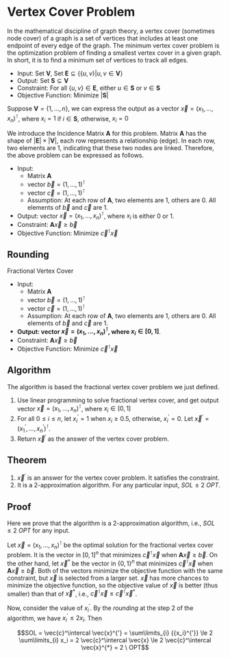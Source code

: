 # Vertex Cover Problem

In the mathematical discipline of graph theory, a vertex cover (sometimes node cover) of a graph is a set of vertices that includes at least one endpoint of every edge of the graph. The minimum vertex cover problem is the optimization problem of finding a smallest vertex cover in a given graph. In short, it is to find a minimum set of vertices to track all edges.

- Input: Set $\mathbf{V}$, Set $\mathbf{E} \subseteq \{\{u,v\}|u,v \in \mathbf{V}\}$
- Output: Set $\mathbf{S} \subseteq \mathbf{V}$
- Constraint: For all $\{u,v\} \in \mathbf{E}$, either $u \in \mathbf{S}$ or $v \in \mathbf{S}$
- Objective Function: Minimize $|\mathbf{S}|$

Suppose $\mathbf{V}=\{1,...,n\}$, we can express the output as a vector $\vec{x}=(x_1,...,x_n)^\intercal$, where $x_i=1$ if $i\in \mathbf{S}$, otherwise, $x_i=0$

We introduce the Incidence Matrix $\mathbf{A}$ for this problem. Matrix $\mathbf{A}$ has the shape of $|\mathbf{E}| \times |\mathbf{V}|$, each row represents a relationship (edge). In each row, two elements are 1, indicating that these two nodes are linked. Therefore, the above problem can be expressed as follows.

- Input:
  - Matrix $\mathbf{A}$
  - vector $\vec{b}=(1,...,1)^\intercal$
  - vector $\vec{c}=(1,...,1)^\intercal$
  - Assumption: At each row of $\mathbf{A}$, two elements are 1, others are 0. All elements of $\vec{b}$ and $\vec{c}$ are 1.
- Output: vector $\vec{x}=(x_1,...,x_n)^\intercal$, where $x_i$ is either 0 or 1.
- Constraint: $\mathbf{A}\vec{x} \ge \vec{b}$
- Objective Function: Minimize $\vec{c}^\intercal\vec{x}$

## Rounding

Fractional Vertex Cover

- Input:
  - Matrix $\mathbf{A}$
  - vector $\vec{b}=(1,...,1)^\intercal$
  - vector $\vec{c}=(1,...,1)^\intercal$
  - Assumption: At each row of $\mathbf{A}$, two elements are 1, others are 0. All elements of $\vec{b}$ and $\vec{c}$ are 1.
- **Output: vector $\vec{x}=(x_1,...,x_n)^\intercal$, where $x_i \in [0,1]$**.
- Constraint: $\mathbf{A}\vec{x} \ge \vec{b}$
- Objective Function: Minimize $\vec{c}^\intercal\vec{x}$

## Algorithm

The algorithm is based the fractional vertex cover problem we just defined.

1. Use linear programming to solve fractional vertex cover, and get output vector $\vec{x}=(x_1,...,x_n)^\intercal$, where $x_i \in [0,1]$
2. For all $0 \le i \le n$, let ${x_i}^{'}=1$ when $x_i \ge 0.5$, otherwise, ${x_i}^{'}=0$. Let $\vec{x}^{'}=({x_1}^{'},...,{x_n}^{'})^\intercal$.
3. Return $\vec{x}^{'}$ as the answer of the vertex cover problem.

## Theorem

1. $\vec{x}^{'}$ is an answer for the vertex cover problem. It satisfies the constraint.
2. It is a 2-approximation algorithm. For any particular input, $SOL \le 2 \ OPT$.

## Proof

Here we prove that the algorithm is a 2-approximation algorithm, i.e., $SOL \le 2 \ OPT$ for any input.

Let $\vec{x}=(x_1,...,x_n)^\intercal$ be the optimal solution for the fractional vertex cover problem. It is the vector in ${[0,1]}^{n}$ that minimizes $\vec{c}^\intercal\vec{x}$ when $\mathbf{A}\vec{x} \ge \vec{b}$. On the other hand, let $\vec{x}^{*}$ be the vector in ${\{0,1\}}^{n}$ that minimizes $\vec{c}^\intercal\vec{x}$ when $\mathbf{A}\vec{x} \ge \vec{b}$. Both of the vectors minimize the objective function with the same constraint, but $\vec{x}$ is selected from a larger set. $\vec{x}$ has more chances to minimize the objective function, so the objective value of $\vec{x}$ is better (thus smaller) than that of $\vec{x}^{*}$, i.e., $\vec{c}^\intercal\vec{x} \le \vec{c}^\intercal\vec{x}^{*}$.

Now, consider the value of ${x_i}^{'}$. By the _rounding_ at the step 2 of the algorithm, we have ${x_i}^{'} \le 2 x_i$. Then

$$SOL = \vec{c}^\intercal \vec{x}^{'} = \sum\limits_{i} {{x_i}^{'}} \le 2 \sum\limits_{i} x_i = 2 \vec{c}^\intercal \vec{x} \le 2 \vec{c}^\intercal \vec{x}^{*} = 2 \ OPT$$
